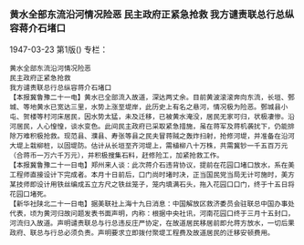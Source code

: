 ### 黄水全部东流沿河情况险恶  民主政府正紧急抢救  我方谴责联总行总纵容蒋介石堵口

1947-03-23
第1版()
专栏：

    黄水全部东流沿河情况险恶
    民主政府正紧急抢救
    我方谴责联总行总纵容蒋介石堵口
    【本报冀鲁豫二十一电】黄水已全部流入故道，深达两丈余。目前黄波滚滚奔向东流，长垣、鄄城、等地黄水已宽达三里，水势上涨至堤岸，此历史上有名之悬河，情况极为险恶。鄄城县小屯、贺楼等村河床居民，因水势太猛，未及迁移，已被黄水淹没，居民无家可归，状极凄惨。沿河居民，人心惶惶，谈水变色。此间民主政府已采取紧急措施，虽在蒋军及蒋机袭扰下，仍能排除万难积极抢救。现范县、濮县、寿张等县之民夫冒蒋贼之轰炸扫射，抢修河堤，并准备在沿河大堤上栽柳桩，以固堤防。估计从长垣至齐河堤上，需植柳八十万株，共需冀钞一千五百万元（合蒋币一万六千万元），并积极搜集石料，赶修险工，加紧抢救工作。
    【本报冀鲁豫二十一日电】郑州来人谈：此次蒋介石违背协议，提前在花园口堵口放水，系在美工程师直接设计下完成者。本月十日前后，口门尚时堵时决，正当国民党当局无计可施时，美方某技师即设计用铁丝编成五立方尺之铁丝笼子，笼内填满石头，拖入花园口口门，终于十五日将花园口堵死。
    【新华社陕北二十一日电】据美联社上海十九日消息：中国解放区救济委员会驻联总中国办事处代表，顷为黄河归故问题发表书面声明，内称：根据中央社讯，河南花园口终于三月十五封口，河流归入故道。声明谴责联总与行总违反庄严协定，在故道居民移居前即允蒋方放水，一切后果政府、联总与行总必须负责。声明要求立即拨付聚堤工程费及故道居民的迁移安顿费用。
